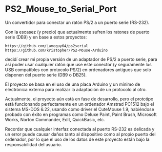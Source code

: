 # PS2_Mouse_to_Serial_Port
Un convertidor para conectar un ratón PS/2 a un puerto serie (RS-232).

Con la escasez (y precio) que actualmente sufren los ratones de puerto serie (DB9) y en base a estos proyectos:

	https://github.com/Lameguy64/ps2serial
	https://github.com/kristopher/PS2-Mouse-Arduino
	
decidí crear mi propia versión de un adaptador de PS/2 a puerto serie, para así poder usar cualquier ratón que use este conector (y seguramente los USB compatibles con protocolo PS/2) en ordenadores antiguos que solo disponen del puerto serie (DB9 o DB25).

El proyecto se basa en el uso de una placa Arduino y un mínimo de electrónica externa para realizar la adaptación de un protocolo al otro.

Actualmente, el proyecto aún está en fase de desarrollo, pero el prototipo está funcionando perfectamente en un ordenador Amstrad PC1512 bajo el sistema MS-DOS 6.22, usando como driver el CuteMouse 1.9, habiéndose probado con éxito en programas como Deluxe Paint, Paint Brush, Microsoft Works, Norton Commander, Edit, QuickBasic, etc.

Recordar que cualquier interfaz conectada al puerto RS-232 es delicada y un error puede causar daños tanto al dispositivo como al propio puerto del ordenador, por lo que el uso de los datos de este proyecto están bajo la responsabilidad del usuario.